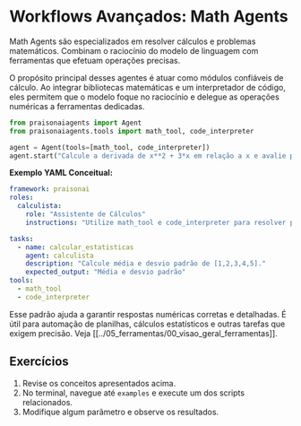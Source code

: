 # Workflows Avançados: Math Agents

Math Agents são especializados em resolver cálculos e problemas matemáticos. Combinam o raciocínio do modelo de linguagem com ferramentas que efetuam operações precisas.

O propósito principal desses agentes é atuar como módulos confiáveis de cálculo. Ao integrar bibliotecas matemáticas e um interpretador de código, eles permitem que o modelo foque no raciocínio e delegue as operações numéricas a ferramentas dedicadas.

```python
from praisonaiagents import Agent
from praisonaiagents.tools import math_tool, code_interpreter

agent = Agent(tools=[math_tool, code_interpreter])
agent.start("Calcule a derivada de x**2 + 3*x em relação a x e avalie para x=2")
```

**Exemplo YAML Conceitual:**
```yaml
framework: praisonai
roles:
  calculista:
    role: "Assistente de Cálculos"
    instructions: "Utilize math_tool e code_interpreter para resolver problemas numéricos."

tasks:
  - name: calcular_estatisticas
    agent: calculista
    description: "Calcule média e desvio padrão de [1,2,3,4,5]."
    expected_output: "Média e desvio padrão"
tools:
  - math_tool
  - code_interpreter
```

Esse padrão ajuda a garantir respostas numéricas corretas e detalhadas. É útil para automação de planilhas, cálculos estatísticos e outras tarefas que exigem precisão.
Veja [[../05_ferramentas/00_visao_geral_ferramentas]].

## Exercícios

1. Revise os conceitos apresentados acima.
2. No terminal, navegue até `examples` e execute um dos scripts relacionados.
3. Modifique algum parâmetro e observe os resultados.
